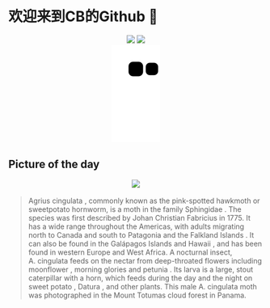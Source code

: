 
# 欢迎来到CB的Github 👋

<div align="center">
  <img height="137px" src="https://github-readme-stats.vercel.app/api?username=SuperCB&show_icons=true&theme=radical" />
  <img height="137px" src="https://github-readme-stats.vercel.app/api/top-langs/?username=SuperCB&hide_title=true&hide_border=true&layout=compact&langs_count=6&text_color=000&icon_color=fff" />
</div>


<div align="center">
    <img src="./contribution-snake/github-contribution-grid-snake.svg" />
</div>



## Picture of the day
<div align="center">
  <img width=400px src="https://upload.wikimedia.org/wikipedia/commons/thumb/e/e3/Pink-spotted_hawk_moth_%28Agrius_cingulata%29_male.jpg/525px-Pink-spotted_hawk_moth_%28Agrius_cingulata%29_male.jpg" />
</div>

>Agrius cingulata , commonly known as the pink-spotted hawkmoth or sweetpotato hornworm, is a  moth  in the family  Sphingidae . The species was first described by  Johan Christian Fabricius  in 1775. It has a wide range throughout the Americas, with adults migrating north to Canada and south to  Patagonia  and the  Falkland Islands . It can also be found in the  Galápagos Islands  and  Hawaii , and has been found in western Europe and West Africa. A  nocturnal  insect,  A. cingulata  feeds on the nectar from deep-throated flowers including  moonflower ,  morning glories  and  petunia . Its  larva  is a large, stout  caterpillar  with a horn, which feeds during the day and the night on  sweet potato ,  Datura , and other plants. This male  A. cingulata  moth was photographed in the Mount Totumas cloud forest in Panama.


